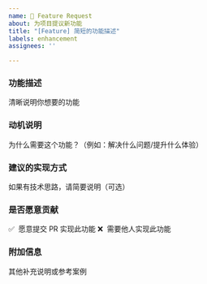 ```yaml
---
name: 🚀 Feature Request
about: 为项目提议新功能
title: "[Feature] 简短的功能描述"
labels: enhancement
assignees: ''

---
```


### 功能描述
清晰说明你想要的功能

### 动机说明
为什么需要这个功能？（例如：解决什么问题/提升什么体验）

### 建议的实现方式
如果有技术思路，请简要说明（可选）

### 是否愿意贡献
✅  愿意提交 PR 实现此功能
❌  需要他人实现此功能

### 附加信息
其他补充说明或参考案例
